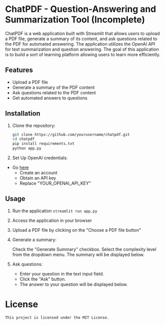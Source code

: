 # ChatPDF - Question-Answering and Summarization Tool (Incomplete)

ChatPDF is a web application built with Streamlit that allows users to upload a PDF file, generate a summary of its content, and ask questions related to the PDF for automated answering. The application utilizes the OpenAI API for text summarization and question answering. The goal of this application is to build a sort of learning platform allowing users to learn more efficiently.

## Features

- Upload a PDF file
- Generate a summary of the PDF content
- Ask questions related to the PDF content
- Get automated answers to questions

## Installation

1. Clone the repository:

   ```bash
   git clone https://github.com/yourusername/chatpdf.git
   cd chatpdf
   pip install requirements.txt
   python app.py
   ```
   
2. Set Up OpenAI credentials:
* Go [here](https://beta.openai.com/) 
   * Create an account
   * Obtain an API key
   * Replace "YOUR_OPENAI_API_KEY" 

## Usage

1. Run the application `streamlit run app.py`

2. Access the application in your browser

3. Upload a PDF file by clicking on the "Choose a PDF file button"

4. Generate a summary:

    Check the "Generate Summary" checkbox.
    Select the complexity level from the dropdown menu.
    The summary will be displayed below.
5. Ask questions:

    * Enter your question in the text input field.
    * Click the "Ask" button.
    * The answer to your question will be displayed below.

# License
    This project is licensed under the MIT License.



